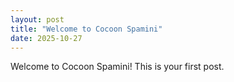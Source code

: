 ```yaml
---
layout: post
title: "Welcome to Cocoon Spamini"
date: 2025-10-27
---
```


Welcome to Cocoon Spamini! This is your first post.

